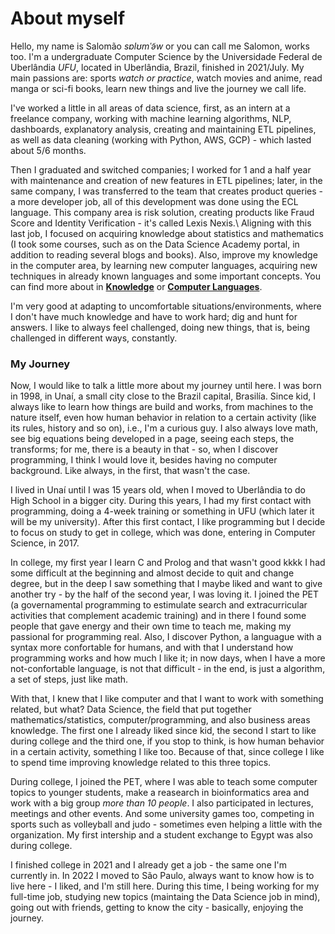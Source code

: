 # About myself

Hello, my name is Salomão *sɐlʊmˈə̃w* or you can call me Salomon, works too. I'm a undergraduate Computer Science by the Universidade Federal de Uberlândia *UFU*, located in Uberlândia, Brazil, finished in 2021/July. My main passions are: sports *watch or practice*, watch movies and anime, read manga or sci-fi books, learn new things and live the journey we call life.

I've worked a little in all areas of data science, first, as an intern at a freelance company, working with machine learning algorithms, NLP, dashboards, explanatory analysis, creating and maintaining ETL pipelines, as well as data cleaning (working with Python, AWS, GCP) - which lasted about 5/6 months.

Then I graduated and switched companies; I worked for 1 and a half year with maintenance and creation of new features in ETL pipelines; later, in the same company, I was transferred to the team that creates product queries - a more developer job, all of this development was done using the ECL language. This company area is risk solution, creating products like Fraud Score and Identity Verification - it's called Lexis Nexis.\\
Aligning with this last job, I focused on acquiring knowledge about statistics and mathematics (I took some courses, such as on the Data Science Academy portal, in addition to reading several blogs and books). Also, improve my knowledge in the computer area, by learning new computer languages, acquiring new techniques in already known languages and some important concepts. You can find more about in [**Knowledge**](https://salomaoalves.github.io/knowledge/) or [**Computer Languages**](https://salomaoalves.github.io/prog_lang/).

I'm very good at adapting to uncomfortable situations/environments, where I don't have much knowledge and have to work hard; dig and hunt for answers. I like to always feel challenged, doing new things, that is, being challenged in different ways, constantly.


### My Journey
Now, I would like to talk a little more about my journey until here. I was born in 1998, in Unaí, a small city close to the Brazil capital, Brasilía. Since kid, I always like to learn how things are build and works, from machines to the nature itself, even how human behavior in relation to a certain activity (like its rules, history and so on), i.e., I'm a curious guy. I also always love math, see big equations being developed in a page, seeing each steps, the transforms; for me, there is a beauty in that - so, when I discover programming, I think I would love it, besides having no computer background. Like always, in the first, that wasn't the case.

I lived in Unaí until I was 15 years old, when I moved to Uberlândia to do High School in a bigger city. During this years, I had my first contact with programming, doing a 4-week training or something in UFU (which later it will be my university). After this first contact, I like programming but I decide to focus on study to get in college, which was done, entering in Computer Science, in 2017.

In college, my first year I learn C and Prolog and that wasn't good kkkk I had some difficult at the beginning and almost decide to quit and change degree, but in the deep I saw something that I maybe liked and want to give another try - by the half of the second year, I was loving it. I joined the PET (a governamental programming to estimulate search and extracurricular activities that complement academic training) and in there I found some people that gave energy and their own time to teach me, making my passional for programming real. Also, I discover Python, a languague with a syntax more confortable for humans, and with that I understand how programming works and how much I like it; in now days, when I have a more not-confortable language, is not that difficult - in the end, is just a algorithm, a set of steps, just like math.

With that, I knew that I like computer and that I want to work with something related, but what? Data Science, the field that put together mathematics/statistics, computer/programming, and also business areas knowledge. The first one I already liked since kid, the second I start to like during college and the third one, if you stop to think, is how human behavior in a certain activity, something I like too. Because of that, since college I like to spend time improving knowledge related to this three topics.

During college, I joined the PET, where I was able to teach some computer topics to younger students, make a reasearch in bioinformatics area and work with a big group *more than 10 people*. I also participated in lectures, meetings and other events. And some university games too, competing in sports such as volleyball and judo - sometimes even helping a little with the organization. My first intership and a student exchange to Egypt was also during college.

I finished college in 2021 and I already get a job - the same one I'm currently in. In 2022 I moved to São Paulo, always want to know how is to live here - I liked, and I'm still here. During this time, I being working for my full-time job, studying new topics (maintaing the Data Science job in mind), going out with friends, getting to know the city - basically, enjoying the journey. 
